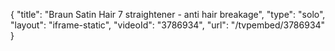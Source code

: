 {
    "title": "Braun Satin Hair 7 straightener - anti hair breakage",
    "type": "solo",
    "layout": "iframe-static",
    "videoId": "3786934",
    "url": "\/tvpembed\/3786934"
}
